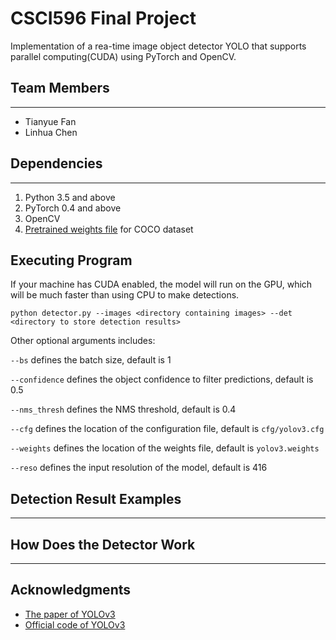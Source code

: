 # CSCI596 Final Project

Implementation of a rea-time image object detector YOLO that supports parallel computing(CUDA) using PyTorch and OpenCV.

## Team Members

---
* Tianyue Fan
* Linhua Chen

## Dependencies

---
1. Python 3.5 and above
2. PyTorch 0.4 and above
3. OpenCV
4. [Pretrained weights file](https://pjreddie.com/media/files/yolov3.weights) for COCO dataset

## Executing Program

If your machine has CUDA enabled, the model will run on the GPU, which will be much faster than using CPU to make detections.
```
python detector.py --images <directory containing images> --det <directory to store detection results>
```
Other optional arguments includes:

`--bs` defines the batch size, default is 1

`--confidence` defines the object confidence to filter predictions, default is 0.5

`--nms_thresh` defines the NMS threshold, default is 0.4

`--cfg` defines the location of the configuration file, default is `cfg/yolov3.cfg`

`--weights` defines the location of the weights file, default is `yolov3.weights`

`--reso` defines the input resolution of the model, default is 416

## Detection Result Examples

---

## How Does the Detector Work

---

## Acknowledgments

* [The paper of YOLOv3](https://pjreddie.com/media/files/papers/YOLOv3.pdf)
* [Official code of YOLOv3](https://github.com/pjreddie/darknet)